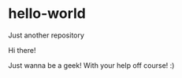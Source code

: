 # hello-world
Just another repository

Hi there!

Just wanna be a geek! With your help off course! :)
